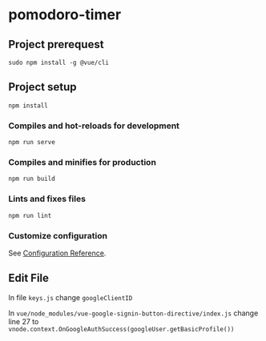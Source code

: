 # pomodoro-timer

## Project prerequest
```
sudo npm install -g @vue/cli 
```

## Project setup
```
npm install
```

### Compiles and hot-reloads for development
```
npm run serve
```

### Compiles and minifies for production
```
npm run build
```

### Lints and fixes files
```
npm run lint
```

### Customize configuration
See [Configuration Reference](https://cli.vuejs.org/config/).

## Edit File
In file `keys.js`
change `googleClientID`

In `vue/node_modules/vue-google-signin-button-directive/index.js`
change line 27 to `vnode.context.OnGoogleAuthSuccess(googleUser.getBasicProfile())`